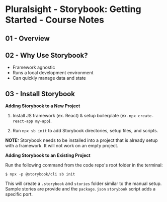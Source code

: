 # Pluralsight - Storybook: Getting Started - Course Notes

## 01 - Overview

## 02 - Why Use Storybook?

-   Framework agnostic
-   Runs a local development environment
-   Can quickly manage data and state

## 03 - Install Storybook

**Adding Storybook to a New Project**

1. Install JS framework (ex. React) & setup boilerplate (ex. `npx create-react-app my-app`).

2. Run `npx sb init` to add Storybook directories, setup files, and scripts.

**NOTE:** Storybook needs to be installed into a project that is already setup with a framework. It will not work on an empty project.

**Adding Storybook to an Existing Project**

Run the following command from the code repo's root folder in the terminal:

```
$ npx -p @storybook/cli sb init
```

This will create a `.storybook` and `stories` folder similar to the manual setup. Sample stories are provide and the `package.json` `storybook` script adds a specific port.
